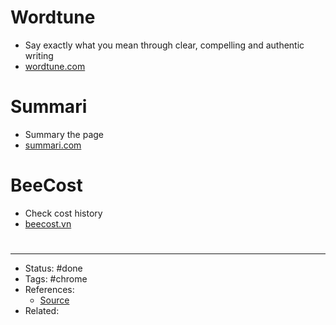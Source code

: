 # Wordtune
- Say exactly what you mean through clear, compelling and authentic writing
- [wordtune.com](https://www.wordtune.com/)

# Summari
- Summary the page
- [summari.com](https://www.summari.com/)

# BeeCost
- Check cost history
- [beecost.vn](http://beecost.vn/)

#
---
- Status: #done
- Tags: #chrome
- References:
	- [Source](https://twitter.com/stepanhlinka/status/1579086532463525889)
- Related:
